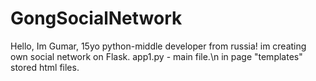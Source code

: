 # GongSocialNetwork
Hello, Im Gumar, 15yo python-middle developer from russia!
im creating own social network on Flask.
app1.py - main file.\n
in page "templates" stored html files.
